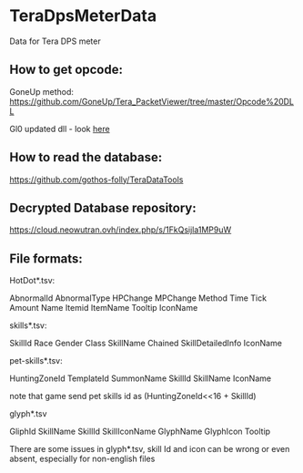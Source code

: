 # TeraDpsMeterData
Data for Tera DPS meter

How to get opcode:
--------------------
GoneUp method: https://github.com/GoneUp/Tera_PacketViewer/tree/master/Opcode%20DLL

Gl0 updated dll - look [here](https://github.com/neowutran/TeraDpsMeterData/blob/master/copypaste-tuto/Gl0-opcodes.txt)

How to read the database: 
----------------------
https://github.com/gothos-folly/TeraDataTools

Decrypted Database repository:
----------------------
https://cloud.neowutran.ovh/index.php/s/1FkQsijla1MP9uW

File formats:
----------------------
HotDot*.tsv:

AbnormalId	AbnormalType	HPChange	MPChange	Method	Time	Tick	Amount	Name	Itemid	ItemName	Tooltip	IconName


skills*.tsv:

SkillId	Race	Gender	Class	SkillName	Chained	SkillDetailedInfo IconName


pet-skills*.tsv:

HuntingZoneId	TemplateId	SummonName	SkillId	SkillName	IconName

note that game send pet skills id as (HuntingZoneId<<16 + SkillId)

glyph*.tsv

GliphId	SkillName	SkillId	SkillIconName	GlyphName	GlyphIcon	Tooltip

There are some issues in glyph*.tsv, skill Id and icon can be wrong or even absent, especially for non-english files
